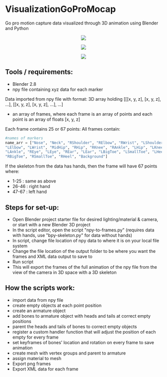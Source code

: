 # VisualizationGoProMocap
Go pro motion capture data visualized through 3D animation using Blender and Python 

<p align="center">
 <img src="https://user-images.githubusercontent.com/44556715/88416228-daac9080-cdad-11ea-8c7f-54f5d6586dea.gif">
</p>

<p align="center">
 <img src="https://user-images.githubusercontent.com/44556715/85582967-dbfe6800-b60b-11ea-92c1-6a3502a61e66.gif">
</p>

<p align="center">
 <img src="https://user-images.githubusercontent.com/44556715/80505213-08ff0900-8942-11ea-87af-654d58b9355d.gif">
</p>

## Tools / requirements:
- Blender 2.8 
- npy file containing xyz data for each marker 

Data imported from npy file with format:
3D array holding [[[x, y, z], [x, y, z], ...], [[x, y, z], [x, y, z], ...], ...]  
- an array of frames, where each frame is an array of points and each point is an array of floats [x, y, z]
  
Each frame contains 25 or 67 points:
All frames contain:
```python
#names of markers 
name_arr = ["Nose", "Neck", "RShoulder", "RElbow", "RWrist", "LShoulder",
"LElbow", "LWrist", "MidHip", "RHip", "RKnee", "RAnkle", "LHip", "LKnee",
"LAnkle", "REye", "LEye", "REar", "LEar", "LBigToe", "LSmallToe", "LHeel",
"RBigToe", "RSmallToe", "RHeel", "Background"]
```
If the skeleton from the data has hands, then the frame will have 67 points where:
- 1-25 : same as above
- 26-46 : right hand 
- 47-67 : left hand

## Steps for set-up:
- Open Blender project starter file for desired lighting/material & camera, or start with a new Blender 3D project
- In the script editor, open the script "npy-to-frames.py" (requires data with hands, use "bpy-skeleton.py" for data without hands)
- In script, change file location of npy data to where it is on your local file system
- Change the file location of the output folder to be where you want the frames and XML data output to save to
- Run script
- This will export the frames of the full animation of the npy file from the view of the camera in 3D space with a 3D skeleton 

## How the scripts work:
- import data from npy file
- create empty objects at each point position
- create an armature object
- add bones to armature object with heads and tails at correct empty positions
- parent the heads and tails of bones to correct empty objects
- register a custom handler function that will adjust the position of each empty for every frame
- set keyframes of bones' location and rotation on every frame to save animation
- create mesh with vertex groups and parent to armature 
- assign material to mesh
- Export png frames
- Export XML data for each frame 
